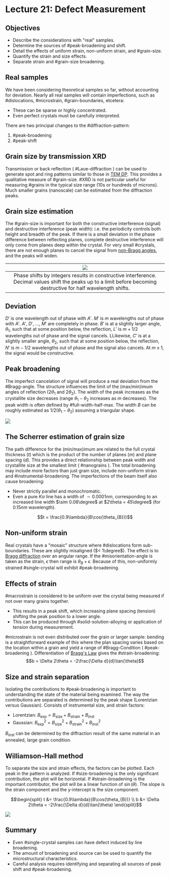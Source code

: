 <!-- 20221102T09:54 -->
# Lecture 21: Defect Measurement
## Objectives
- Describe the considerations with "real" samples.
- Determine the sources of #peak-broadening and shift.
- Detail the effects of uniform strain, non-uniform strain, and #grain-size.
- Quantify the strain and size effects.
- Separate strain and #grain-size broadening.

## Real samples
We have been considering theoretical samples so far, without accounting for deviation.
Nearly all real samples will contain imperfections, such as #dislocations, #microstrain, #grain-boundaries, etcetera:
- These can be sparse or highly concentrated.
- Even perfect crystals must be carefully interpreted.

There are two principal changes to the #diffraction-pattern:
1. #peak-broadening
2. #peak-shift

## Grain size by transmission XRD
Transmission or back reflection ( #Laue-diffraction ) can be used to generate spot and ring patterns similar to those in [TEM DP](lecture-16-tem-diffraction-patterns.md).
This provides a qualitative measure of #grain-size.
#XRD is not particular useful for measuring #grains in the typical size range (10s or hundreds of microns).
Much smaller grains (nanoscale) can be estimated from the diffraction peaks.

## Grain size estimation
The #grain-size is important for both the constructive interference (signal) and destructive interference (peak width): i.e. the periodicity controls both height and breadth of the peak.
If there is a small deviation in the phase difference between reflecting planes, complete destructive interference will only come from planes deep within the crystal.
For very small #crystals, there are not enough planes to cancel the signal from [non-Bragg angles](bragg-diffraction.md), and the peaks will widen.

| ![](../../../attachments/defect-measurement/grain_size_estimation_221102_141440_EST.png) |
|:--:|
| Phase shifts by integers results in constructive interference. Decimal values shift the peaks up to a limit before becoming destructive for half wavelength shifts. |

## Deviation
$D'$ is one wavelength out of phase with $A'$.
$M'$ is $m$ wavelengths out of phase with $A'$.
$A'$, $D'$, ..., $M'$ are completely in phase.
$B'$ is at a slightly larger angle, $\theta_{1}$, such that at some position below, the reflection, $L'$ is $m + 1/2$ wavelengths out of phase and the signal cancels.
LLikewise, $C'$ is at a slightly smaller angle, $\theta_{2}$, such that at some position below, the reflection, $N'$ is $m-1/2$ wavelengths out of phase and the signal also cancels.
At $m \pm 1$, the signal would be constructive.

## Peak broadening
The imperfect cancelation of signal will produce a real deviation from the #Bragg-angle.
The structure influences the limit of the (max/min)imum angles of reflection ($2\theta_{1}$ and $2\theta_{2}$).
The width of the peak increases as the crystallite size decreases (range $\theta_{1} - \theta_{2}$ increases as $m$ decreases).
The peak width is often defined by #full-width-half-max.
The width $B$ can be roughly estimated as $1/2(\theta_{1} - \theta_{2})$ assuming a triangular shape.

![](../../../attachments/defect-measurement/peak_broadening_221102_142004_EST.png)

## The Scherrer estimation of grain size
The path difference for the (min/max)imum are related to the full crystal thickness ($t$) which is the product of the number of planes ($m$) and plane spacing ($d$).
This provides a direct relationship between peak width and crystallite size at the smallest limit ( #nanograins ).
The total broadening may include more factors than just grain size, include non-uniform strain and #instrumental-broadening.
The imperfections of the beam itself also cause broadening:
- Never strictly parallel and monochromatic.
- Even a pure $K\alpha$ line has a width of $\sim 0.0001 nm$, corresponding to an increased line width $\sim 0.08\degree$ at $2\theta = 45\degree$ (for $0.15 nm$ wavelength).

$$t = \frac{0.9\lambda}{B\cos(\theta_{B})}$$

## Non-uniform strain
Real crystals have a "mosaic" structure where #dislocations form sub-boundaries.
These are slightly misaligned ($< 1\degree$).
The effect is to [Bragg diffraction](bragg-diffraction.md) over an angular range.
If the #misorientation-angle is taken as the strain, $\epsilon$ then range is $\theta_{B} + \epsilon$.
Because of this, non-uniformly strained #single-crystal will exhibit #peak-broadening.

## Effects of strain
#macrostrain is considered to be uniform over the crystal being measured if not over many grains together.
- This results in a peak shift, which increasing plane spacing (tension) shifting the peak position to a lower angle.
- This can be produced through #solid-solution-alloying or application of tension during measurement.

#microstrain is not even distributed over the grain or larger sample: bending is a straightforward example of this where the plan spacing varies based on the location within a grain and yield a range of #Bragg-Condition ( #peak-broadening ).
Differentiation of [Bragg's Law](bragg-diffraction.md) gives the #strain-broadening: $$b = \Delta 2\theta = -2\frac{\Delta d}{d}\tan(\theta)$$

## Size and strain separation
Isolating the contributions to #peak-broadening is important to understanding the state of the material being examined.
The way the contributions are separated is determined by the peak shape (Lorentzian versus Gaussian).
Consists of instrumental size, and strain factors:
- Lorentzian: $B_{\text{exp}} = B_{\text{size}} + B_{\text{strain}} + B_{\text{inst}}$
- Gaussian: $B_{\text{exp}}^{2} = B_{\text{size}}^{2} + B_{\text{strain}}^{2} + B_{\text{inst}}^{2}$

$B_{\text{inst}}$ can be determined by the diffraction result of the same material in an annealed, large grain condition.

## Williamson-Hall method
To separate the size and strain effects, the factors can be plotted.
Each peak in the pattern is analyzed.
If #size-broadening is the only significant contribution, the plot will be horizontal.
If #strain-broadening is the important contributor, the plot will be a linear function of $\sin(\theta)$.
The slope is the strain component and the y-intercept is the size component.

$$\begin{split}
t &= \frac{0.9\lambda}{B\cos(\theta_{B})} \\
b &= \Delta 2\theta = -2\frac{\Delta d}{d}\tan(\theta)
\end{split}$$

![](../../../attachments/defect-measurement/williamson_hall_method_221102_143346_EST.png)

## Summary
- Even #single-crystal samples can have defect induced by line broadening.
- The amount of broadening and source can be used to quantify the microstructural characteristics.
- Careful analysis requires identifying and separating all sources of peak shift and #peak-broadening.